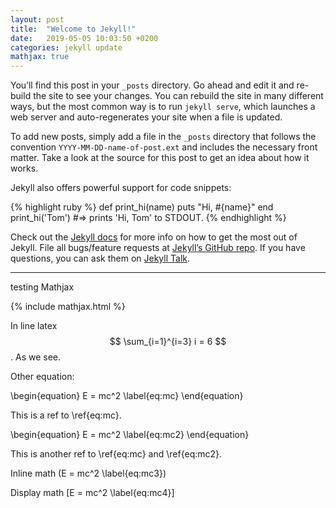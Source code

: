 ```yaml
---
layout: post
title:  "Welcome to Jekyll!"
date:   2019-05-05 10:03:50 +0200
categories: jekyll update
mathjax: true
---
```

You’ll find this post in your `_posts` directory. Go ahead and edit it and re-build the site to see your changes. You can rebuild the site in many different ways, but the most common way is to run `jekyll serve`, which launches a web server and auto-regenerates your site when a file is updated.

To add new posts, simply add a file in the `_posts` directory that follows the convention `YYYY-MM-DD-name-of-post.ext` and includes the necessary front matter. Take a look at the source for this post to get an idea about how it works.

Jekyll also offers powerful support for code snippets:

{% highlight ruby %}
def print_hi(name)
  puts "Hi, #{name}"
end
print_hi('Tom')
#=> prints 'Hi, Tom' to STDOUT.
{% endhighlight %}

Check out the [Jekyll docs][jekyll-docs] for more info on how to get the most out of Jekyll. File all bugs/feature requests at [Jekyll’s GitHub repo][jekyll-gh]. If you have questions, you can ask them on [Jekyll Talk][jekyll-talk].

[jekyll-docs]: https://jekyllrb.com/docs/home
[jekyll-gh]:   https://github.com/jekyll/jekyll
[jekyll-talk]: https://talk.jekyllrb.com/


---
testing Mathjax

{% include mathjax.html %}

In line latex $$ \sum_{i=1}^{i=3} i = 6 $$. As we see.

Other equation:

\begin{equation}
E = mc^2 \label{eq:mc}
\end{equation}

This is a ref to \ref{eq:mc}.

\begin{equation}
E = mc^2 \label{eq:mc2}
\end{equation}

This is another ref to \ref{eq:mc} and \ref{eq:mc2}.

Inline math
\(E = mc^2 \label{eq:mc3}\)

Display math
\[E = mc^2 \label{eq:mc4}\]